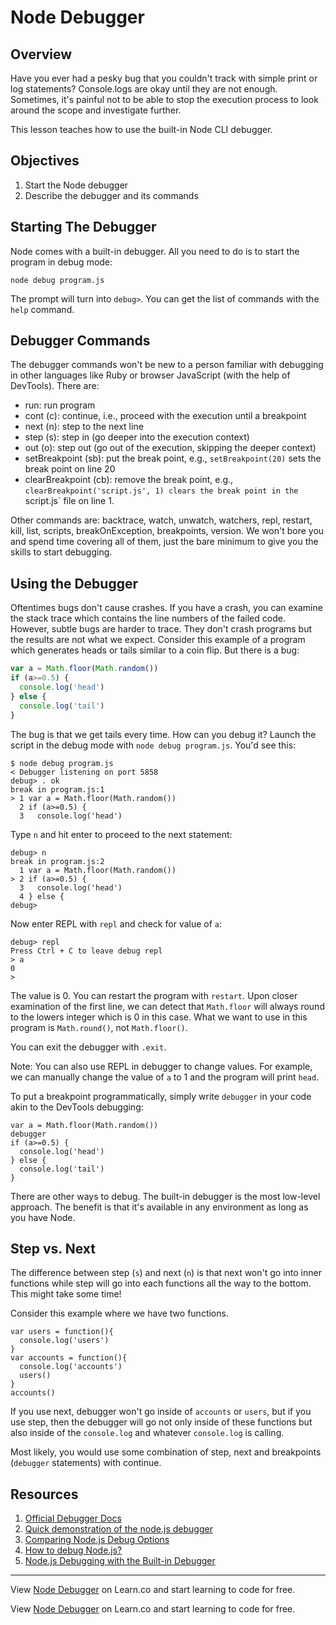 # Node Debugger

## Overview

Have you ever had a pesky bug that you couldn't track with simple print or log statements? Console.logs are okay until they are not enough. Sometimes, it's painful not to be able to stop the execution process to look around the scope and investigate further.

This lesson teaches how to use the built-in Node CLI debugger.

## Objectives

1. Start the Node debugger
1. Describe the debugger and its commands

## Starting The Debugger

Node comes with a built-in debugger. All you need to do is to start the program in debug mode:

```
node debug program.js
```

The prompt will turn into `debug>`. You can get the list of commands with the `help` command.


## Debugger Commands

The debugger commands won't be new to a person familiar with debugging in other languages like Ruby or browser JavaScript (with the help of DevTools). There are:

* run: run program
* cont (c): continue, i.e., proceed with the execution until a breakpoint
* next (n): step to the next line
* step (s): step in (go deeper into the execution context)
* out (o): step out (go out of the execution, skipping the deeper context)
* setBreakpoint (sb): put the break point, e.g., `setBreakpoint(20)` sets the break point on line 20
* clearBreakpoint (cb): remove the break point, e.g., `clearBreakpoint('script.js', 1) clears the break point in the `script.js` file on line 1.

Other commands are: backtrace, watch, unwatch, watchers, repl, restart, kill, list, scripts, breakOnException, breakpoints, version. We won't bore you and spend time covering all of them, just the bare minimum to give you the skills to start debugging.

## Using the Debugger

Oftentimes bugs don't cause crashes. If you have a crash, you can examine the stack trace which contains the line numbers of the failed code. However, subtle bugs are harder to trace. They don't crash programs but the results are not what we expect. Consider this example of a program which generates heads or tails similar to a coin flip. But there is a bug:

```js
var a = Math.floor(Math.random())
if (a>=0.5) {
  console.log('head')
} else {
  console.log('tail')
}
```

The bug is that we get tails every time. How can you debug it? Launch the script in the debug mode with `node debug program.js`. You'd see this:

```
$ node debug program.js
< Debugger listening on port 5858
debug> . ok
break in program.js:1
> 1 var a = Math.floor(Math.random())
  2 if (a>=0.5) {
  3   console.log('head')
```

Type `n` and hit enter to proceed to the next statement:

```
debug> n
break in program.js:2
  1 var a = Math.floor(Math.random())
> 2 if (a>=0.5) {
  3   console.log('head')
  4 } else {
debug>
```

Now enter REPL with `repl` and check for value of `a`:

```
debug> repl
Press Ctrl + C to leave debug repl
> a
0
>
```

The value is 0. You can restart the program with `restart`. Upon closer examination of the first line, we can detect that `Math.floor` will always round to the lowers integer which is 0 in this case. What we want to use in this program is `Math.round()`, not `Math.floor()`.

You can exit the debugger with `.exit`.

Note: You can also use REPL in debugger to change values. For example, we can manually change the value of `a` to 1 and the program will print `head`.


To put a breakpoint programmatically, simply write `debugger` in your code akin to the DevTools debugging:

```
var a = Math.floor(Math.random())
debugger
if (a>=0.5) {
  console.log('head')
} else {
  console.log('tail')
}
```



There are other ways to debug. The built-in debugger is the most low-level approach. The benefit is that it's available in any environment as long as you have Node.


## Step vs. Next

The difference between step (`s`) and next (`n`) is that next won't go into inner functions while step will go into each functions all the way to the bottom. This might take some time!

Consider this example where we have two functions. 

```
var users = function(){
  console.log('users')
}
var accounts = function(){
  console.log('accounts')
  users()
}
accounts()
```

If you use next, debugger won't go inside of `accounts` or `users`, but if you use step, then the debugger will go not only inside of these functions but also inside of the `console.log` and whatever `console.log` is calling.

Most likely, you would use some combination of step, next and breakpoints (`debugger` statements) with continue.


## Resources

1. [Official Debugger Docs](https://nodejs.org/dist/latest-v5.x/docs/api/debugger.html)
1. [Quick demonstration of the node.js debugger](https://www.youtube.com/watch?v=V1vwGDVtAkM)
2. [Comparing Node.js Debug Options](http://spin.atomicobject.com/2015/09/25/debug-node-js)
3. [How to debug Node.js?](http://www.100percentjs.com/best-way-debug-node-js)
4. [Node.js Debugging with the Built-in Debugger](http://technosophos.com/2011/10/28/nodejs-debugging-built-debugger.html)

---

<p data-visibility='hidden'>View <a href='https://learn.co/lessons/node-debugger' title='Node Debugger'>Node Debugger</a> on Learn.co and start learning to code for free.</p>

<p class='util--hide'>View <a href='https://learn.co/lessons/node-debugger'>Node Debugger</a> on Learn.co and start learning to code for free.</p>
